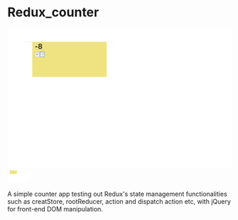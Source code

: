 # Redux_counter

![test image size](https://github.com/HarveyYifanLi/Redux_counter/blob/master/Screen%20Shot%202019-12-19%20at%203.48.40%20PM.png)
<img src="https://github.com/HarveyYifanLi/Redux_counter/blob/master/Screen%20Shot%202019-12-19%20at%203.48.40%20PM.png" width="48">

A simple counter app testing out Redux's state management functionalities such as 
creatStore, rootReducer, action and dispatch action etc, with jQuery for front-end DOM manipulation.
